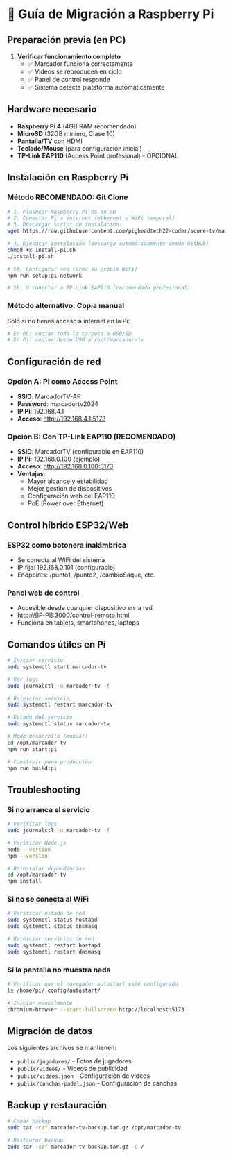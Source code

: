 # 🥧 Guía de Migración a Raspberry Pi

## Preparación previa (en PC)

1. **Verificar funcionamiento completo**
   - ✅ Marcador funciona correctamente
   - ✅ Videos se reproducen en ciclo
   - ✅ Panel de control responde
   - ✅ Sistema detecta plataforma automáticamente

## Hardware necesario

- **Raspberry Pi 4** (4GB RAM recomendado)
- **MicroSD** (32GB mínimo, Clase 10)
- **Pantalla/TV** con HDMI
- **Teclado/Mouse** (para configuración inicial)
- **TP-Link EAP110** (Access Point profesional) - OPCIONAL

## Instalación en Raspberry Pi

### Método RECOMENDADO: Git Clone

```bash
# 1. Flashear Raspberry Pi OS en SD
# 2. Conectar Pi a internet (ethernet o WiFi temporal)
# 3. Descargar script de instalación
wget https://raw.githubusercontent.com/pigheadtech22-coder/score-tv/main/install-pi.sh

# 4. Ejecutar instalación (descarga automáticamente desde GitHub)
chmod +x install-pi.sh
./install-pi.sh

# 5A. Configurar red (crea su propio WiFi)
npm run setup:pi-network

# 5B. O conectar a TP-Link EAP110 (recomendado profesional)
```

### Método alternativo: Copia manual
Solo si no tienes acceso a internet en la Pi:
```bash
# En PC: copiar toda la carpeta a USB/SD
# En Pi: copiar desde USB a /opt/marcador-tv
```

## Configuración de red

### Opción A: Pi como Access Point
- **SSID**: MarcadorTV-AP
- **Password**: marcadortv2024
- **IP Pi**: 192.168.4.1
- **Acceso**: http://192.168.4.1:5173

### Opción B: Con TP-Link EAP110 (RECOMENDADO)
- **SSID**: MarcadorTV (configurable en EAP110)
- **IP Pi**: 192.168.0.100 (ejemplo)
- **Acceso**: http://192.168.0.100:5173
- **Ventajas**: 
  - Mayor alcance y estabilidad
  - Mejor gestión de dispositivos
  - Configuración web del EAP110
  - PoE (Power over Ethernet)

## Control híbrido ESP32/Web

### ESP32 como botonera inalámbrica
- Se conecta al WiFi del sistema
- IP fija: 192.168.0.101 (configurable)
- Endpoints: /punto1, /punto2, /cambioSaque, etc.

### Panel web de control
- Accesible desde cualquier dispositivo en la red
- http://[IP-PI]:3000/control-remoto.html
- Funciona en tablets, smartphones, laptops

## Comandos útiles en Pi

```bash
# Iniciar servicio
sudo systemctl start marcador-tv

# Ver logs
sudo journalctl -u marcador-tv -f

# Reiniciar servicio
sudo systemctl restart marcador-tv

# Estado del servicio
sudo systemctl status marcador-tv

# Modo desarrollo (manual)
cd /opt/marcador-tv
npm run start:pi

# Construir para producción
npm run build:pi
```

## Troubleshooting

### Si no arranca el servicio
```bash
# Verificar logs
sudo journalctl -u marcador-tv -f

# Verificar Node.js
node --version
npm --version

# Reinstalar dependencias
cd /opt/marcador-tv
npm install
```

### Si no se conecta al WiFi
```bash
# Verificar estado de red
sudo systemctl status hostapd
sudo systemctl status dnsmasq

# Reiniciar servicios de red
sudo systemctl restart hostapd
sudo systemctl restart dnsmasq
```

### Si la pantalla no muestra nada
```bash
# Verificar que el navegador autostart esté configurado
ls /home/pi/.config/autostart/

# Iniciar manualmente
chromium-browser --start-fullscreen http://localhost:5173
```

## Migración de datos

Los siguientes archivos se mantienen:
- `public/jugadores/` - Fotos de jugadores
- `public/videos/` - Videos de publicidad
- `public/videos.json` - Configuración de videos
- `public/canchas-padel.json` - Configuración de canchas

## Backup y restauración

```bash
# Crear backup
sudo tar -czf marcador-tv-backup.tar.gz /opt/marcador-tv

# Restaurar backup
sudo tar -xzf marcador-tv-backup.tar.gz -C /
```